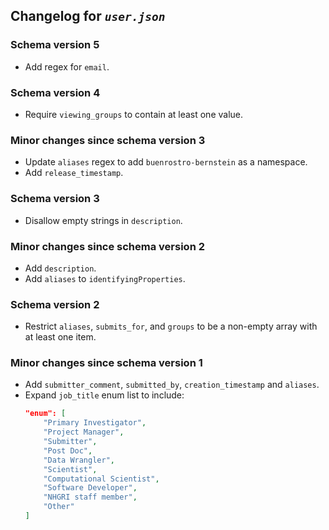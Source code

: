 ## Changelog for *`user.json`*

### Schema version 5

* Add regex for `email`.

### Schema version 4

* Require `viewing_groups` to contain at least one value.

### Minor changes since schema version 3

* Update `aliases` regex to add `buenrostro-bernstein` as a namespace.
* Add `release_timestamp`.

### Schema version 3

* Disallow empty strings in `description`.

### Minor changes since schema version 2

* Add `description`.
* Add `aliases` to `identifyingProperties`.

### Schema version 2

* Restrict `aliases`, `submits_for`, and `groups` to be a non-empty array with at least one item.

### Minor changes since schema version 1

* Add `submitter_comment`, `submitted_by`, `creation_timestamp` and `aliases`.
* Expand `job_title` enum list to include:
    ```json
    "enum": [
        "Primary Investigator",
        "Project Manager",
        "Submitter",
        "Post Doc",
        "Data Wrangler",
        "Scientist",
        "Computational Scientist",
        "Software Developer",
        "NHGRI staff member",
        "Other"
    ]
    ```
